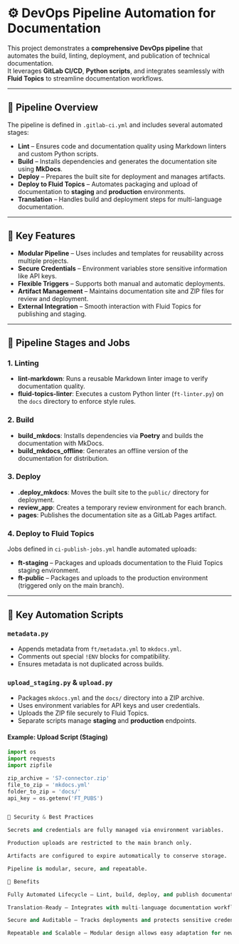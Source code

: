 # ⚙️ DevOps Pipeline Automation for Documentation

This project demonstrates a **comprehensive DevOps pipeline** that automates the build, linting, deployment, and publication of technical documentation.  
It leverages **GitLab CI/CD**, **Python scripts**, and integrates seamlessly with **Fluid Topics** to streamline documentation workflows.

---

## 🚀 Pipeline Overview

The pipeline is defined in `.gitlab-ci.yml` and includes several automated stages:

- **Lint** – Ensures code and documentation quality using Markdown linters and custom Python scripts.  
- **Build** – Installs dependencies and generates the documentation site using **MkDocs**.  
- **Deploy** – Prepares the built site for deployment and manages artifacts.  
- **Deploy to Fluid Topics** – Automates packaging and upload of documentation to **staging** and **production** environments.  
- **Translation** – Handles build and deployment steps for multi-language documentation.

---

## 🔑 Key Features

- **Modular Pipeline** – Uses includes and templates for reusability across multiple projects.  
- **Secure Credentials** – Environment variables store sensitive information like API keys.  
- **Flexible Triggers** – Supports both manual and automatic deployments.  
- **Artifact Management** – Maintains documentation site and ZIP files for review and deployment.  
- **External Integration** – Smooth interaction with Fluid Topics for publishing and staging.

---

## 🧱 Pipeline Stages and Jobs

### 1. Linting
- **lint-markdown**: Runs a reusable Markdown linter image to verify documentation quality.  
- **fluid-topics-linter**: Executes a custom Python linter (`ft-linter.py`) on the `docs` directory to enforce style rules.

### 2. Build
- **build_mkdocs**: Installs dependencies via **Poetry** and builds the documentation with MkDocs.  
- **build_mkdocs_offline**: Generates an offline version of the documentation for distribution.

### 3. Deploy
- **.deploy_mkdocs**: Moves the built site to the `public/` directory for deployment.  
- **review_app**: Creates a temporary review environment for each branch.  
- **pages**: Publishes the documentation site as a GitLab Pages artifact.

### 4. Deploy to Fluid Topics
Jobs defined in `ci-publish-jobs.yml` handle automated uploads:  
- **ft-staging** – Packages and uploads documentation to the Fluid Topics staging environment.  
- **ft-public** – Packages and uploads to the production environment (triggered only on the main branch).

---

## 🧰 Key Automation Scripts

### `metadata.py`
- Appends metadata from `ft/metadata.yml` to `mkdocs.yml`.  
- Comments out special `!ENV` blocks for compatibility.  
- Ensures metadata is not duplicated across builds.

### `upload_staging.py` & `upload.py`
- Packages `mkdocs.yml` and the `docs/` directory into a ZIP archive.  
- Uses environment variables for API keys and user credentials.  
- Uploads the ZIP file securely to Fluid Topics.  
- Separate scripts manage **staging** and **production** endpoints.

#### Example: Upload Script (Staging)
```python
import os
import requests
import zipfile

zip_archive = 'S7-connector.zip'
file_to_zip = 'mkdocs.yml'
folder_to_zip = 'docs/'
api_key = os.getenv('FT_PUBS')


🔐 Security & Best Practices

Secrets and credentials are fully managed via environment variables.

Production uploads are restricted to the main branch only.

Artifacts are configured to expire automatically to conserve storage.

Pipeline is modular, secure, and repeatable.

🌟 Benefits

Fully Automated Lifecycle – Lint, build, deploy, and publish documentation without manual intervention.

Translation-Ready – Integrates with multi-language documentation workflows.

Secure and Auditable – Tracks deployments and protects sensitive credentials.

Repeatable and Scalable – Modular design allows easy adaptation for new projects or repositories.
